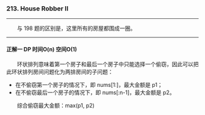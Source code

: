 ### 213. House Robber II

-----

&emsp;&emsp;与 198 题的区别是，这里所有的房屋都围成一圈。

-----

#### 正解一 DP 时间O(n) 空间O(1)

&emsp;&emsp;环状排列意味着第一个房子和最后一个房子中只能选择一个偷窃，因此可以把此环状排列房间问题化为两排房间的子问题：          
- 在不偷窃第一个房子的情况下，即 nums[1:]，最大金额是 p1；
- 在不偷窃最后一个房子的情况下，即 nums[:n-1]，最大金额是 p2。

&emsp;&emsp;综合偷窃最大金额：max(p1, p2)
